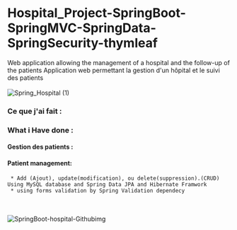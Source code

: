 ﻿# Hospital_Project-SpringBoot-SpringMVC-SpringData-SpringSecurity-thymleaf
 Web application allowing the management of a hospital and the follow-up of the patients
 Application web permettant la gestion d'un hôpital et le suivi des patients
 <br></br>
 ![Spring_Hospital (1)](https://user-images.githubusercontent.com/79877072/221596848-0daf50a8-a682-4558-b525-4d8e6ce785bb.jpg)
 
 ### Ce que j'ai fait :
 ### What i Have done  :
 #### Gestion des patients  :
 #### Patient management:
     * Add (Ajout), update(modification), ou delete(suppression).(CRUD) Using MySQL database and Spring Data JPA and Hibernate Framwork
     * using forms validation by Spring Validation dependecy 
 
 
 <br></br>
![SpringBoot-hospital-Githubimg](https://user-images.githubusercontent.com/79877072/221601359-16d81739-475a-43aa-998f-39d7eb3ddbde.PNG)

